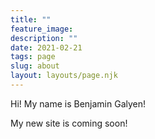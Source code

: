 ```yaml
---
title: ""
feature_image: 
description: ""
date: 2021-02-21
tags: page
slug: about
layout: layouts/page.njk
---
```


Hi! My name is Benjamin Galyen!

My new site is coming soon!
